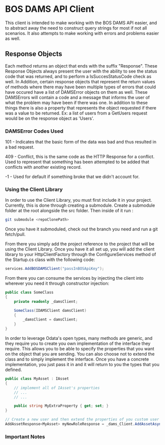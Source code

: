 # BOS DAMS API Client

This client is intended to make working with the BOS DAMS API easier, and to abstract away the need to construct query strings for most if not all scenarios. It also attempts to make working with errors and problems easier as well.

## Response Objects

 Each method returns an object that ends with the suffix "Response". These Response Objects always present the user with the ability to see the status code that was returned, and to perform a IsSuccesStatusCode check as well. In Addition, certain response objects that represent the return values of methods where there may have been multiple types of errors that could have occured have a list of DAMSError objects on them as well. These DAMSErrors will contain a code and a message that informs the user of what the problem may have been if there was one. In addition to these things there is also a property that represents the object requested if there was a value to be returned. Ex: a list of users from a GetUsers request would be on the response object as 'Users'.

### DAMSError Codes Used

 101 - Indicates that the basic form of the data was bad and thus resulted in a bad request.

 409 - Conflict, this is the same code as the HTTP Response for a conflict. Used to represent that something has been attempted to be added that conflicts with another existing record.

 -1 - Used for default if something broke that we didn't account for.

### Using the Client Library

 In order to use the Client Library, you must first include it in your project. Currently, this is done through creating a submodule. Create a submodule folder at the root alongside the src folder. Then inside of it run : 

 ```bash
git submodule <repoClonePath>
 ```

 Once you have it submoduled, check out the branch you need and run a git fetch/pull.

 From there you simply add the project reference to the project that will be using the Client Library. Once you have it all set up, you will add the client library to your HttpClientFactory through the ConfigureServices method of the Startup.cs class with the following code:

```csharp
services.AddBOSDAMSClient("passInBOSApiKey");
```

From there you can consume the services by injecting the client into wherever you need it through constructor injection:

```csharp
public class SomeClass
{
    private readonly _damsClient;

    SomeClass(IDAMSClient damsClient)
    {
        _damsClient = damsClient;
    }
}
```

In order to leverage Odata's open types, many methods are generic, and they require you to create you own implementation of the interface they require. This allows you to be able to specify the properties that you want on the object that you are sending. You can also choose not to extend the class and to simply implement the interface. Once you have a concrete implementation, you just pass it in and it will return to you the types that you defined.

```csharp
public class MyAsset : IAsset
{
    // implement all of IAsset's properties
    // ...
    // ...

    public string MyExtraProperty { get; set; }
}

// Create a new user and then extend the properties of you custom user onto it.
AddAssetResponse<MyAsset> myNewRoleResponse = _dams_Client.AddAssetAsync<MyAsset>(new MyAsset());
```

### Important Notes
